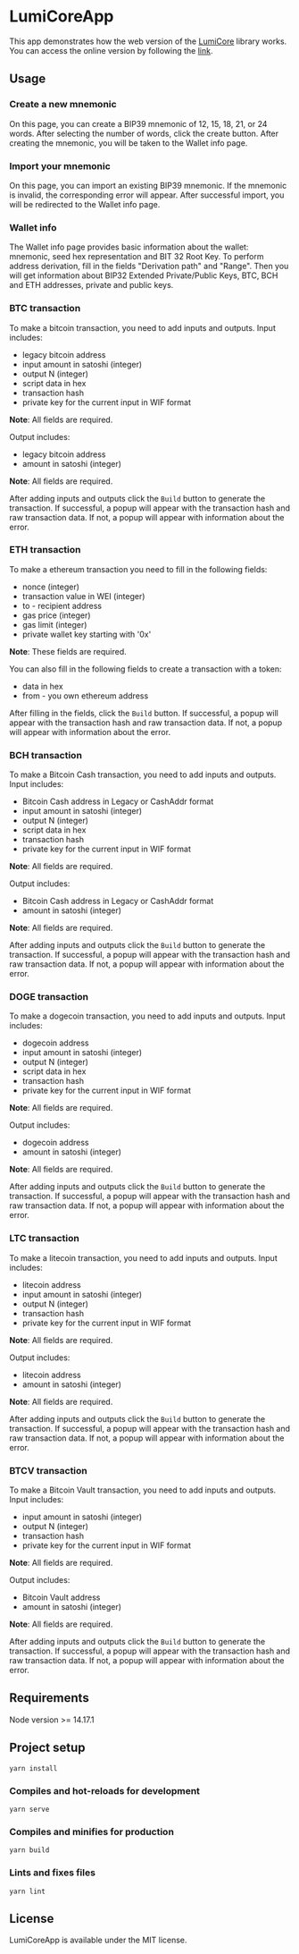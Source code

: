 # LumiCoreApp
This app demonstrates how the web version of the [LumiCore](https://github.com/lumiwallet/lumi-web-core) library works.
You can access the online version by following the [link](https://core.lumiwallet.com/).

## Usage
### Create a new mnemonic
On this page, you can create a BIP39 mnemonic of 12, 15, 18, 21, or 24 words. After selecting the number of words, click the create button. After creating the mnemonic, you will be taken to the Wallet info page.

### Import your mnemonic
On this page, you can import an existing BIP39 mnemonic. If the mnemonic is invalid, the corresponding error will appear. After successful import, you will be redirected to the Wallet info page.

### Wallet info
The Wallet info page provides basic information about the wallet: mnemonic, seed hex representation and BIT 32 Root Key. To perform address derivation, fill in the fields "Derivation path" and "Range". Then you will get information about BIP32 Extended Private/Public Keys, BTC, BCH and ETH addresses, private and public keys.

### BTC transaction
To make a bitcoin transaction, you need to add inputs and outputs. Input includes:
- legacy bitcoin address
- input amount in satoshi (integer)
- output N (integer)
- script data in hex
- transaction hash
- private key for the current input in WIF format

**Note**: All fields are required.

Output includes:
- legacy bitcoin address
- amount in satoshi (integer)

**Note**: All fields are required.

After adding inputs and outputs click the `Build` button to generate the transaction. If successful, a popup will appear with the transaction hash and raw transaction data. If not, a popup will appear with information about the error.

### ETH transaction
To make a ethereum transaction you need to fill in the following fields:
- nonce (integer)
- transaction value in WEI (integer)
- to - recipient address
- gas price (integer)
- gas limit (integer)
- private wallet key starting with '0x'

**Note**: These fields are required.

You can also fill in the following fields to create a transaction with a token:
- data in hex
- from - you own ethereum address

After filling in the fields, click the `Build` button. If successful, a popup will appear with the transaction hash and raw transaction data. If not, a popup will appear with information about the error.

### BCH transaction
To make a Bitcoin Cash transaction, you need to add inputs and outputs. Input includes:
- Bitcoin Cash address in Legacy or CashAddr format
- input amount in satoshi (integer)
- output N (integer)
- script data in hex
- transaction hash
- private key for the current input in WIF format

**Note**: All fields are required.

Output includes:
- Bitcoin Cash address in Legacy or CashAddr format
- amount in satoshi (integer)

**Note**: All fields are required.

After adding inputs and outputs click the `Build` button to generate the transaction. If successful, a popup will appear with the transaction hash and raw transaction data. If not, a popup will appear with information about the error.

### DOGE transaction
To make a dogecoin transaction, you need to add inputs and outputs. Input includes:
- dogecoin address
- input amount in satoshi (integer)
- output N (integer)
- script data in hex
- transaction hash
- private key for the current input in WIF format

**Note**: All fields are required.

Output includes:
- dogecoin address
- amount in satoshi (integer)

**Note**: All fields are required.

After adding inputs and outputs click the `Build` button to generate the transaction. If successful, a popup will appear with the transaction hash and raw transaction data. If not, a popup will appear with information about the error.

### LTC transaction
To make a litecoin transaction, you need to add inputs and outputs. Input includes:
- litecoin address
- input amount in satoshi (integer)
- output N (integer)
- transaction hash
- private key for the current input in WIF format

**Note**: All fields are required.

Output includes:
- litecoin address
- amount in satoshi (integer)

**Note**: All fields are required.

After adding inputs and outputs click the `Build` button to generate the transaction. If successful, a popup will appear with the transaction hash and raw transaction data. If not, a popup will appear with information about the error.

### BTCV transaction
To make a Bitcoin Vault transaction, you need to add inputs and outputs. Input includes:
- input amount in satoshi (integer)
- output N (integer)
- transaction hash
- private key for the current input in WIF format

**Note**: All fields are required.

Output includes:
- Bitcoin Vault address
- amount in satoshi (integer)

**Note**: All fields are required.

After adding inputs and outputs click the `Build` button to generate the transaction. If successful, a popup will appear with the transaction hash and raw transaction data. If not, a popup will appear with information about the error.

## Requirements
Node version >= 14.17.1

## Project setup
```
yarn install
```
### Compiles and hot-reloads for development
```
yarn serve
```

### Compiles and minifies for production
```
yarn build
```

### Lints and fixes files
```
yarn lint
```

## License
LumiCoreApp is available under the MIT license. 
